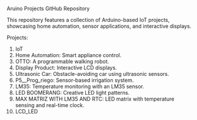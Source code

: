 Aruino Projects GitHub Repository

This repository features a collection of Arduino-based IoT projects, showcasing home automation, sensor applications, and interactive displays.

Projects:
1. IoT
2. Home Automation: Smart appliance control.
3. OTTO: A programmable walking robot.
4. Display Product: Interactive LCD displays.
5. Ultrasonic Car: Obstacle-avoiding car using ultrasonic sensors.
6. P5__Prog_riego: Sensor-based irrigation system.
7. LM35: Temperature monitoring with an LM35 sensor.
8. LED BOOMERANG: Creative LED light patterns.
9. MAX MATRIZ WITH LM35 AND RTC: LED matrix with temperature sensing and real-time clock.
10. LCD_LED
